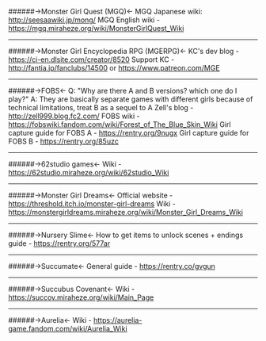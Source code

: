 ######->Monster Girl Quest (MGQ)<-
MGQ Japanese wiki: http://seesaawiki.jp/mong/
MGQ English wiki - https://mgq.miraheze.org/wiki/MonsterGirlQuest_Wiki
 *** 
######->Monster Girl Encyclopedia RPG (MGERPG)<-
KC's dev blog - https://ci-en.dlsite.com/creator/8520
Support KC - http://fantia.jp/fanclubs/14500 or https://www.patreon.com/MGE
 ***
######->FOBS<-
Q: "Why are there A and B versions? which one do I play?"
A: They are basically separate games with different girls because of technical limitations, treat B as a sequel to A
Zell's blog - http://zell999.blog.fc2.com/
FOBS wiki - https://fobswiki.fandom.com/wiki/Forest_of_The_Blue_Skin_Wiki
Girl capture guide for FOBS A - https://rentry.org/9nugx
Girl capture guide for FOBS B - https://rentry.org/85uzc
***
######->62studio games<-
Wiki - https://62studio.miraheze.org/wiki/62studio_Wiki
***
######->Monster Girl Dreams<-
Official website - https://threshold.itch.io/monster-girl-dreams
Wiki - https://monstergirldreams.miraheze.org/wiki/Monster_Girl_Dreams_Wiki
***
######->Nursery Slime<-
How to get items to unlock scenes + endings guide - https://rentry.org/577ar
***
######->Succumate<-
General guide - https://rentry.co/gvgun
***
######->Succubus Covenant<-
Wiki - https://succov.miraheze.org/wiki/Main_Page
***
######->Aurelia<-
Wiki - https://aurelia-game.fandom.com/wiki/Aurelia_Wiki